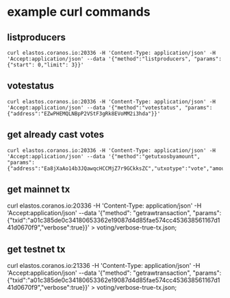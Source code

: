 # example curl commands

## listproducers
    curl elastos.coranos.io:20336 -H 'Content-Type: application/json' -H 'Accept:application/json' --data '{"method":"listproducers", "params": {"start": 0,"limit": 3}}'

## votestatus
    curl elastos.coranos.io:20336 -H 'Content-Type: application/json' -H 'Accept:application/json' --data '{"method":"votestatus", "params": {"address":"EZwPHEMQLNBpP2VStF3gRk8EVoMM2i3hda"}}'

## get already cast votes
    curl elastos.coranos.io:20336 -H 'Content-Type: application/json' -H 'Accept:application/json' --data '{"method":"getutxosbyamount", "params": {"address":"Ea8jXaAo14b3JQawqcHCCMjZ7r9GCkksZC","utxotype":"vote","amount":"0.0000001"}}'
## get mainnet tx
  curl elastos.coranos.io:20336 -H 'Content-Type: application/json' -H 'Accept:application/json' --data '{"method": "getrawtransaction", "params": {"txid":"a01c385de0c34180653362e19087d4d85fae574cc453638561167d141d0670f9","verbose":true}}' > voting/verbose-true-tx.json;

## get testnet tx
  curl elastos.coranos.io:21336 -H 'Content-Type: application/json' -H 'Accept:application/json' --data '{"method": "getrawtransaction", "params": {"txid":"a01c385de0c34180653362e19087d4d85fae574cc453638561167d141d0670f9","verbose":true}}' > voting/verbose-true-tx.json;
